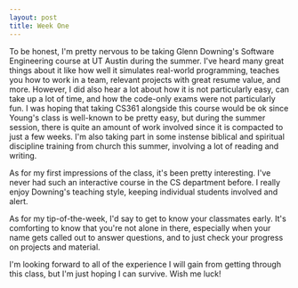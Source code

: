 ```yaml
---
layout: post
title: Week One
---
```


To be honest, I'm pretty nervous to be taking Glenn Downing's Software Engineering course at UT Austin during the summer. I've heard many great things about it like how well it simulates real-world programming, teaches you how to work in a team, relevant projects with great resume value, and more. However, I did also hear a lot about how it is not particularly easy, can take up a lot of time, and how the code-only exams were not particularly fun. I was hoping that taking CS361 alongside this course would be ok since Young's class is well-known to be pretty easy, but during the summer session, there is quite an amount of work involved since it is compacted to just a few weeks. I'm also taking part in some instense biblical and spiritual discipline training from church this summer, involving a lot of reading and writing.

As for my first impressions of the class, it's been pretty interesting. I've never had such an interactive course in the CS department before. I really enjoy Downing's teaching style, keeping individual students involved and alert.

As for my tip-of-the-week, I'd say to get to know your classmates early. It's comforting to know that you're not alone in there, especially when your name gets called out to answer questions, and to just check your progress on projects and material.

I'm looking forward to all of the experience I will gain from getting through this class, but I'm just hoping I can survive. Wish me luck! 
